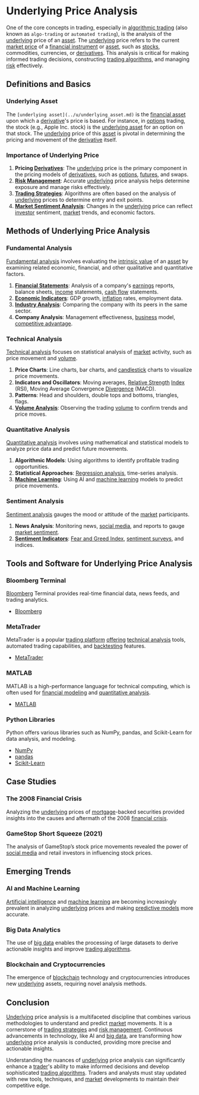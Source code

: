 # Underlying Price Analysis

One of the core concepts in trading, especially in [algorithmic trading](../a/algorithmic_trading.md) (also known as `algo-trading` or `automated trading`), is the analysis of the [underlying](../u/underlying.md) price of an [asset](../a/asset.md). The [underlying](../u/underlying.md) price refers to the current [market price](../m/market_price.md) of a [financial instrument](../f/financial_instrument.md) or [asset](../a/asset.md), such as [stocks](../s/stock.md), commodities, currencies, or [derivatives](../d/derivatives.md). This analysis is critical for making informed trading decisions, constructing [trading algorithms](../t/trading_algorithms.md), and managing [risk](../r/risk.md) effectively.

## Definitions and Basics

### Underlying Asset
The `[underlying asset](../u/underlying_asset.md)` is the [financial asset](../f/financial_asset.md) upon which a [derivative](../d/derivative.md)'s price is based. For instance, in [options](../o/options.md) trading, the stock (e.g., Apple Inc. stock) is the [underlying asset](../u/underlying_asset.md) for an option on that stock. The [underlying](../u/underlying.md) price of this [asset](../a/asset.md) is pivotal in determining the pricing and movement of the [derivative](../d/derivative.md) itself.

### Importance of Underlying Price
1. **Pricing [Derivatives](../d/derivatives.md)**: The [underlying](../u/underlying.md) price is the primary component in the pricing models of [derivatives](../d/derivatives.md), such as [options](../o/options.md), [futures](../f/futures.md), and swaps.
2. **[Risk Management](../r/risk_management.md)**: Accurate [underlying](../u/underlying.md) price analysis helps determine exposure and manage risks effectively.
3. **[Trading Strategies](../t/trading_strategies.md)**: Algorithms are often based on the analysis of [underlying](../u/underlying.md) prices to determine entry and exit points.
4. **[Market Sentiment Analysis](../m/market_sentiment_analysis.md)**: Changes in the [underlying](../u/underlying.md) price can reflect [investor](../i/investor.md) sentiment, [market](../m/market.md) trends, and economic factors.

## Methods of Underlying Price Analysis

### Fundamental Analysis
[Fundamental analysis](../f/fundamental_analysis.md) involves evaluating the [intrinsic value](../i/intrinsic_value.md) of an [asset](../a/asset.md) by examining related economic, financial, and other qualitative and quantitative factors. 

1. **[Financial Statements](../f/financial_statements.md)**: Analysis of a company's [earnings](../e/earnings.md) reports, balance sheets, [income](../i/income.md) statements, [cash flow](../c/cash_flow.md) statements.
2. **[Economic Indicators](../e/economic_indicators.md)**: GDP growth, [inflation](../i/inflation.md) rates, employment data.
3. **[Industry Analysis](../i/industry_analysis.md)**: Comparing the company with its peers in the same sector.
4. **Company Analysis**: Management effectiveness, [business](../b/business.md) model, [competitive advantage](../c/competitive_advantage.md).

### Technical Analysis
[Technical analysis](../t/technical_analysis.md) focuses on statistical analysis of [market](../m/market.md) activity, such as price movement and [volume](../v/volume.md).

1. **Price Charts**: Line charts, bar charts, and [candlestick](../c/candlestick.md) charts to visualize price movements.
2. **Indicators and Oscillators**: Moving averages, [Relative Strength](../r/relative_strength.md) [Index](../i/index_instrument.md) (RSI), Moving Average Convergence [Divergence](../d/divergence.md) (MACD).
3. **Patterns**: Head and shoulders, double tops and bottoms, triangles, flags.
4. **[Volume Analysis](../v/volume_analysis.md)**: Observing the trading [volume](../v/volume.md) to confirm trends and price moves.

### Quantitative Analysis
[Quantitative analysis](../q/quantitative_analysis.md) involves using mathematical and statistical models to analyze price data and predict future movements.

1. **Algorithmic Models**: Using algorithms to identify profitable trading opportunities.
2. **Statistical Approaches**: [Regression analysis](../r/regression_analysis.md), time-series analysis.
3. **[Machine Learning](../m/machine_learning.md)**: Using AI and [machine learning](../m/machine_learning.md) models to predict price movements.

### Sentiment Analysis
[Sentiment analysis](../s/sentiment_analysis.md) gauges the mood or attitude of the [market](../m/market.md) participants.

1. **News Analysis**: Monitoring news, [social media](../s/social_media.md), and reports to gauge [market sentiment](../m/market_sentiment.md).
2. **[Sentiment Indicators](../s/sentiment_indicators.md)**: [Fear and Greed Index](../f/fear_and_greed_index.md), [sentiment surveys](../s/sentiment_surveys.md), and indices.

## Tools and Software for Underlying Price Analysis

### Bloomberg Terminal
[Bloomberg](../b/bloomberg.md) Terminal provides real-time financial data, news feeds, and trading analytics.

- [Bloomberg](https://www.bloomberg.com/professional/solution/bloomberg-terminal/)

### MetaTrader
MetaTrader is a popular [trading platform](../t/trading_platform.md) [offering](../o/offering.md) [technical analysis](../t/technical_analysis.md) tools, automated trading capabilities, and [backtesting](../b/backtesting.md) features.

- [MetaTrader](https://www.metaquotes.net/en/metatrader5)

### MATLAB
MATLAB is a high-performance language for technical computing, which is often used for [financial modeling](../f/financial_modeling.md) and [quantitative analysis](../q/quantitative_analysis.md).

- [MATLAB](https://www.mathworks.com/products/matlab.html)

### Python Libraries
Python offers various libraries such as NumPy, pandas, and Scikit-Learn for data analysis, and modeling.

- [NumPy](https://numpy.org/)
- [pandas](https://pandas.pydata.org/)
- [Scikit-Learn](https://scikit-learn.org/stable/)

## Case Studies

### The 2008 Financial Crisis
Analyzing the [underlying](../u/underlying.md) prices of [mortgage](../m/mortgage.md)-backed securities provided insights into the causes and aftermath of the 2008 [financial crisis](../f/financial_crisis.md).

### GameStop Short Squeeze (2021)
The analysis of GameStop’s stock price movements revealed the power of [social media](../s/social_media.md) and retail investors in influencing stock prices.

## Emerging Trends

### AI and Machine Learning
[Artificial intelligence](../a/artificial_intelligence_in_trading.md) and [machine learning](../m/machine_learning.md) are becoming increasingly prevalent in analyzing [underlying](../u/underlying.md) prices and making [predictive models](../p/predictive_models_in_trading.md) more accurate.

### Big Data Analytics
The use of [big data](../b/big_data_in_trading.md) enables the processing of large datasets to derive actionable insights and improve [trading algorithms](../t/trading_algorithms.md).

### Blockchain and Cryptocurrencies
The emergence of [blockchain](../b/blockchain_in_trading.md) technology and cryptocurrencies introduces new [underlying](../u/underlying.md) assets, requiring novel analysis methods.

## Conclusion
[Underlying](../u/underlying.md) price analysis is a multifaceted discipline that combines various methodologies to understand and predict [market](../m/market.md) movements. It is a cornerstone of [trading strategies](../t/trading_strategies.md) and [risk management](../r/risk_management.md). Continuous advancements in technology, like AI and [big data](../b/big_data_in_trading.md), are transforming how [underlying](../u/underlying.md) price analysis is conducted, providing more precise and actionable insights.

Understanding the nuances of [underlying](../u/underlying.md) price analysis can significantly enhance a [trader](../t/trader.md)'s ability to make informed decisions and develop sophisticated [trading algorithms](../t/trading_algorithms.md). Traders and analysts must stay updated with new tools, techniques, and [market](../m/market.md) developments to maintain their competitive edge.
